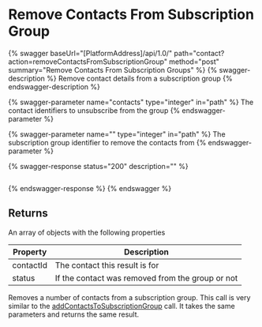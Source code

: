 # Remove Contacts From Subscription Group

{% swagger baseUrl="[PlatformAddress]/api/1.0/" path="contact?action=removeContactsFromSubscriptionGroup" method="post" summary="Remove Contacts From Subscription Groups" %}
{% swagger-description %}
Remove contact details from a subscription group
{% endswagger-description %}

{% swagger-parameter name="contacts" type="integer" in="path" %}
The contact identifiers to unsubscribe from the group
{% endswagger-parameter %}

{% swagger-parameter name="" type="integer" in="path" %}
The subscription group identifier to remove the contacts from
{% endswagger-parameter %}

{% swagger-response status="200" description="" %}
```
```
{% endswagger-response %}
{% endswagger %}

## Returns

An array of objects with the following properties

| Property  | Description                                      |
| --------- | ------------------------------------------------ |
| contactId | The contact this result is for                   |
| status    | If the contact was removed from the group or not |

Removes a number of contacts from a subscription group. This call is very similar to the [addContactsToSubscriptionGroup](add-contacts-to-subscription-group.md) call. It takes the same parameters and returns the same result.
